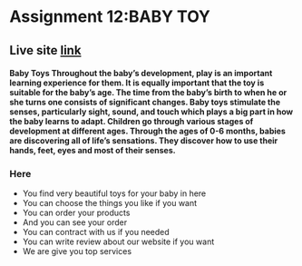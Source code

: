 # Assignment 12:BABY TOY 

## Live site [link](https://assignment12-d167b.web.app/)

#### Baby Toys Throughout the baby’s development, play is an important learning experience for them. It is equally important that the toy is suitable for the baby’s age. The time from the baby’s birth to when he or she turns one consists of significant changes. Baby toys stimulate the senses, particularly sight, sound, and touch which plays a big part in how the baby learns to adapt. Children go through various stages of development at different ages. Through the ages of 0-6 months, babies are discovering all of life’s sensations. They discover how to use their hands, feet, eyes and most of their senses.

### Here
* You find very beautiful toys for your baby in here
* You can choose the things you like if you want
* You can order your products
* And you can see your order
* You can contract with us if you needed
* You can write review about our website if you want
* We are give you top services